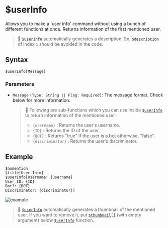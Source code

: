 # $userInfo
Allows you to make a 'user info' command without using a bunch of different functions at once. Returns information of the first mentioned user.

> 📌 [`$userInfo`](./userInfo.md) automatically generates a description. So, [`$description`](./description.md) of index `1` should be avoided in the code.

## Syntax
```
$userInfo[Message]
```

### Parameters
- `Message` `(Type: String || Flag: Required)`: The message format. Check below for more information.

   > 📌 Following are sub-functions which you can use inside [`$userInfo`](./userInfo.md) to return information of the mentioned user :
   > - `{username}` : Returns the user's username.
   > - `{ID}` : Returns the ID of the user.
   > - `{BOT}` : Returns "true" if the user is a bot otherwise, "false".
   > - `{discriminator}` : Returns the user's discriminator.

## Example
```
$nomention
$title[User Info]
$userInfo[Username: {username}
User ID: {ID}
Bot?: {BOT}
Discriminator: {discriminator}]
```
![example](https://user-images.githubusercontent.com/69215413/122833288-b6597c80-d2ba-11eb-88b8-9d1d5368b4f5.png)

> 📌 [`$userInfo`](./userInfo.md) automatically generates a thumbnail of the mentioned user. If you want to remove it, put [`$thumbnail[]`](./thumbnail.md) (with empty argument) below [`$userInfo`](./userInfo.md) function.
